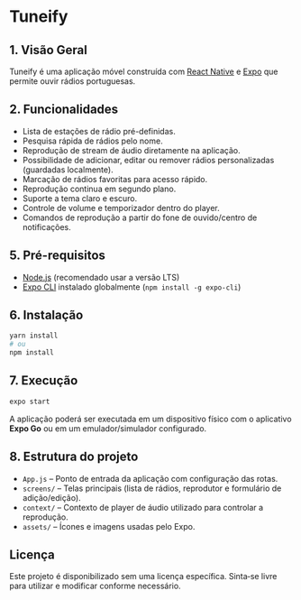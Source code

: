 # Tuneify

## 1. Visão Geral
Tuneify é uma aplicação móvel construída com [React Native](https://reactnative.dev/) e [Expo](https://expo.dev/) que permite ouvir rádios portuguesas.

## 2. Funcionalidades
- Lista de estações de rádio pré-definidas.
- Pesquisa rápida de rádios pelo nome.
- Reprodução de stream de áudio diretamente na aplicação.
- Possibilidade de adicionar, editar ou remover rádios personalizadas (guardadas localmente).
- Marcação de rádios favoritas para acesso rápido.
- Reprodução continua em segundo plano.
- Suporte a tema claro e escuro.
- Controle de volume e temporizador dentro do player.
- Comandos de reprodução a partir do fone de ouvido/centro de notificações.

## 5. Pré-requisitos
- [Node.js](https://nodejs.org/) (recomendado usar a versão LTS)
- [Expo CLI](https://docs.expo.dev/workflow/expo-cli/) instalado globalmente (`npm install -g expo-cli`)

## 6. Instalação
```bash
yarn install
# ou
npm install
```

## 7. Execução
```bash
expo start
```
A aplicação poderá ser executada em um dispositivo físico com o aplicativo **Expo Go** ou em um emulador/simulador configurado.

## 8. Estrutura do projeto
- `App.js` – Ponto de entrada da aplicação com configuração das rotas.
- `screens/` – Telas principais (lista de rádios, reprodutor e formulário de adição/edição).
- `context/` – Contexto de player de áudio utilizado para controlar a reprodução.
- `assets/` – Ícones e imagens usadas pelo Expo.

## Licença
Este projeto é disponibilizado sem uma licença específica. Sinta‑se livre para utilizar e modificar conforme necessário.
